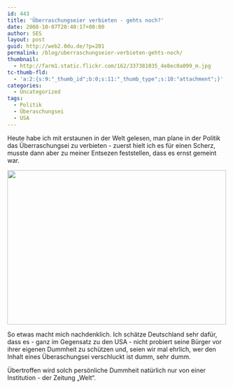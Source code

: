 ```yaml
---
id: 443
title: 'Überraschungseier verbieten - gehts noch?'
date: 2008-10-07T20:40:17+00:00
author: SES
layout: post
guid: http://web2.0du.de/?p=201
permalink: /blog/uberraschungseier-verbieten-gehts-noch/
thumbnail:
  - http://farm1.static.flickr.com/162/337381035_4e8ec0a099_m.jpg
tc-thumb-fld:
  - 'a:2:{s:9:"_thumb_id";b:0;s:11:"_thumb_type";s:10:"attachment";}'
categories:
  - Uncategorized
tags:
  - Politik
  - Überaschungsei
  - USA
---
```

Heute habe ich mit erstaunen in der Welt gelesen, man plane in der Politik das Überraschungsei zu verbieten - zuerst hielt ich es für einen Scherz, musste dann aber zu meiner Entsezen feststellen, dass es ernst gemeint war.

[<img loading="lazy" class="alignnone" title="and what did you get? - Foto von LordKhan (Flickr)" src="http://farm1.static.flickr.com/162/337381035_4e8ec0a099.jpg" alt="" width="500" height="352" />](http://www.flickr.com/photos/lordkhan/337381035/)

So etwas macht mich nachdenklich. Ich schätze Deutschland sehr dafür, dass es - ganz im Gegensatz zu den USA - nicht probiert seine Bürger vor ihrer eigenen Dummheit zu schützen und, seien wir mal ehrlich, wer den Inhalt eines Überaschungsei verschluckt ist dumm, sehr dumm.

Übertroffen wird solch persönliche Dummheit natürlich nur von einer Institution - der Zeitung &#8222;Welt&#8220;.
